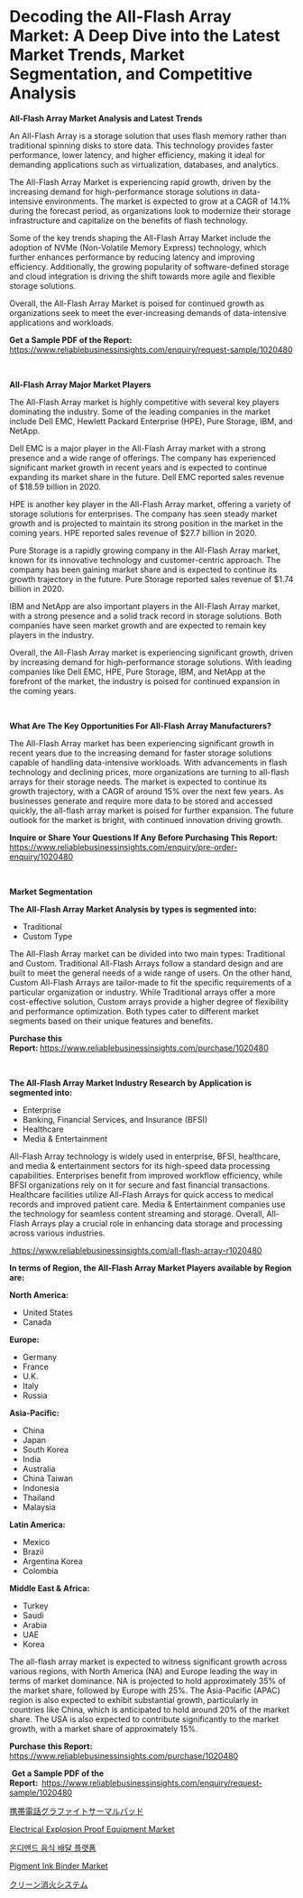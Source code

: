 <p><h1>Decoding the All-Flash Array Market: A Deep Dive into the Latest Market Trends, Market Segmentation, and Competitive Analysis</h1></p><p><strong>All-Flash Array Market Analysis and Latest Trends</strong></p>
<p><p>An All-Flash Array is a storage solution that uses flash memory rather than traditional spinning disks to store data. This technology provides faster performance, lower latency, and higher efficiency, making it ideal for demanding applications such as virtualization, databases, and analytics.</p><p>The All-Flash Array Market is experiencing rapid growth, driven by the increasing demand for high-performance storage solutions in data-intensive environments. The market is expected to grow at a CAGR of 14.1% during the forecast period, as organizations look to modernize their storage infrastructure and capitalize on the benefits of flash technology.</p><p>Some of the key trends shaping the All-Flash Array Market include the adoption of NVMe (Non-Volatile Memory Express) technology, which further enhances performance by reducing latency and improving efficiency. Additionally, the growing popularity of software-defined storage and cloud integration is driving the shift towards more agile and flexible storage solutions.</p><p>Overall, the All-Flash Array Market is poised for continued growth as organizations seek to meet the ever-increasing demands of data-intensive applications and workloads.</p></p>
<p><strong>Get a Sample PDF of the Report:&nbsp;</strong> <a href="https://www.reliablebusinessinsights.com/enquiry/request-sample/1020480">https://www.reliablebusinessinsights.com/enquiry/request-sample/1020480</a></p>
<p>&nbsp;</p>
<p><strong>All-Flash Array Major Market Players</strong></p>
<p><p>The All-Flash Array market is highly competitive with several key players dominating the industry. Some of the leading companies in the market include Dell EMC, Hewlett Packard Enterprise (HPE), Pure Storage, IBM, and NetApp.</p><p>Dell EMC is a major player in the All-Flash Array market with a strong presence and a wide range of offerings. The company has experienced significant market growth in recent years and is expected to continue expanding its market share in the future. Dell EMC reported sales revenue of $18.59 billion in 2020.</p><p>HPE is another key player in the All-Flash Array market, offering a variety of storage solutions for enterprises. The company has seen steady market growth and is projected to maintain its strong position in the market in the coming years. HPE reported sales revenue of $27.7 billion in 2020.</p><p>Pure Storage is a rapidly growing company in the All-Flash Array market, known for its innovative technology and customer-centric approach. The company has been gaining market share and is expected to continue its growth trajectory in the future. Pure Storage reported sales revenue of $1.74 billion in 2020.</p><p>IBM and NetApp are also important players in the All-Flash Array market, with a strong presence and a solid track record in storage solutions. Both companies have seen market growth and are expected to remain key players in the industry.</p><p>Overall, the All-Flash Array market is experiencing significant growth, driven by increasing demand for high-performance storage solutions. With leading companies like Dell EMC, HPE, Pure Storage, IBM, and NetApp at the forefront of the market, the industry is poised for continued expansion in the coming years.</p></p>
<p>&nbsp;</p>
<p><strong>What Are The Key Opportunities For All-Flash Array Manufacturers?</strong></p>
<p><p>The All-Flash Array market has been experiencing significant growth in recent years due to the increasing demand for faster storage solutions capable of handling data-intensive workloads. With advancements in flash technology and declining prices, more organizations are turning to all-flash arrays for their storage needs. The market is expected to continue its growth trajectory, with a CAGR of around 15% over the next few years. As businesses generate and require more data to be stored and accessed quickly, the all-flash array market is poised for further expansion. The future outlook for the market is bright, with continued innovation driving growth.</p></p>
<p><strong>Inquire or Share Your Questions If Any Before Purchasing This Report:</strong> <a href="https://www.reliablebusinessinsights.com/enquiry/pre-order-enquiry/1020480">https://www.reliablebusinessinsights.com/enquiry/pre-order-enquiry/1020480</a></p>
<p>&nbsp;</p>
<p><strong>Market Segmentation</strong></p>
<p><strong>The All-Flash Array Market Analysis by types is segmented into:</strong></p>
<p><ul><li>Traditional</li><li>Custom Type</li></ul></p>
<p><p>The All-Flash Array market can be divided into two main types: Traditional and Custom. Traditional All-Flash Arrays follow a standard design and are built to meet the general needs of a wide range of users. On the other hand, Custom All-Flash Arrays are tailor-made to fit the specific requirements of a particular organization or industry. While Traditional arrays offer a more cost-effective solution, Custom arrays provide a higher degree of flexibility and performance optimization. Both types cater to different market segments based on their unique features and benefits.</p></p>
<p><strong>Purchase this Report:&nbsp;</strong><a href="https://www.reliablebusinessinsights.com/purchase/1020480">https://www.reliablebusinessinsights.com/purchase/1020480</a></p>
<p>&nbsp;</p>
<p><strong>The All-Flash Array Market Industry Research by Application is segmented into:</strong></p>
<p><ul><li>Enterprise</li><li>Banking, Financial Services, and Insurance (BFSI)</li><li>Healthcare</li><li>Media & Entertainment</li></ul></p>
<p><p>All-Flash Array technology is widely used in enterprise, BFSI, healthcare, and media & entertainment sectors for its high-speed data processing capabilities. Enterprises benefit from improved workflow efficiency, while BFSI organizations rely on it for secure and fast financial transactions. Healthcare facilities utilize All-Flash Arrays for quick access to medical records and improved patient care. Media & Entertainment companies use the technology for seamless content streaming and storage. Overall, All-Flash Arrays play a crucial role in enhancing data storage and processing across various industries.</p></p>
<p><a href="https://www.reliablebusinessinsights.com/all-flash-array-r1020480">&nbsp;https://www.reliablebusinessinsights.com/all-flash-array-r1020480</a></p>
<p><strong>In terms of Region, the All-Flash Array Market Players available by Region are:</strong></p>
<p>
    <p> <strong> North America: </strong>
        <ul>
            <li>United States</li>
            <li>Canada</li>
        </ul>
        </p> 
    <p> <strong> Europe: </strong>
        <ul>
            <li>Germany</li>
            <li>France</li>
            <li>U.K.</li>
            <li>Italy</li>
            <li>Russia</li>
        </ul>
        </p> 
    <p> <strong> Asia-Pacific: </strong>
        <ul>
            <li>China</li>
            <li>Japan</li>
            <li>South Korea</li>
            <li>India</li>
            <li>Australia</li>
            <li>China Taiwan</li>
            <li>Indonesia</li>
            <li>Thailand</li>
            <li>Malaysia</li>
        </ul>
        </p> 
    <p> <strong> Latin America: </strong>
        <ul>
            <li>Mexico</li>
            <li>Brazil</li>
            <li>Argentina Korea</li>
            <li>Colombia</li>
        </ul>
        </p> 
    <p> <strong> Middle East & Africa: </strong>
        <ul>
            <li>Turkey</li>
            <li>Saudi</li>
            <li>Arabia</li>
            <li>UAE</li>
            <li>Korea</li>
        </ul>
    </p>
    </p>
<p><p>The all-flash array market is expected to witness significant growth across various regions, with North America (NA) and Europe leading the way in terms of market dominance. NA is projected to hold approximately 35% of the market share, followed by Europe with 25%. The Asia-Pacific (APAC) region is also expected to exhibit substantial growth, particularly in countries like China, which is anticipated to hold around 20% of the market share. The USA is also expected to contribute significantly to the market growth, with a market share of approximately 15%.</p></p>
<p><strong>Purchase this Report: </strong><a href="https://www.reliablebusinessinsights.com/purchase/1020480">https://www.reliablebusinessinsights.com/purchase/1020480</a></p>
<p>&nbsp;<strong>Get a Sample PDF of the Report:&nbsp;&nbsp;</strong><a href="https://www.reliablebusinessinsights.com/enquiry/request-sample/1020480">https://www.reliablebusinessinsights.com/enquiry/request-sample/1020480</a></p>
<p><strong></strong></p>
<p><p><a href="https://github.com/DemarcusKuhlman/Market-Research-Report-List-1/blob/main/409571587782.md">携帯電話グラファイトサーマルパッド</a></p><p><a href="https://github.com/moyahfrancoestellec51j635wcx/Market-Research-Report-List-2/blob/main/electrical-explosion-proof-equipment-market.md">Electrical Explosion Proof Equipment Market</a></p><p><a href="https://github.com/JohnQuil1917/Market-Research-Report-List-1/blob/main/501901080697.md">온디맨드 음식 배달 플랫폼</a></p><p><a href="https://github.com/JuliaFadel1922/Market-Research-Report-List-1/blob/main/pigment-ink-binder-market.md">Pigment Ink Binder Market</a></p><p><a href="https://github.com/DudleyFerry/Market-Research-Report-List-1/blob/main/382413587783.md">クリーン消火システム</a></p></p>